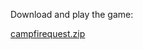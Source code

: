 Download and play the game:

[campfirequest.zip](https://www.mediafire.com/file/z6m7474uldhhiya/campfirequest.zip/file "Download the game!")
